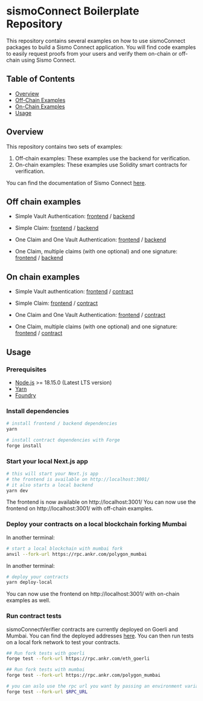 # sismoConnect Boilerplate Repository

This repository contains several examples on how to use sismoConnect packages to build a Sismo Connect application. You will find code examples to easily request proofs from your users and verify them on-chain or off-chain using Sismo Connect.

## Table of Contents

- [Overview](#overview)
- [Off-Chain Examples](#off-chain-examples)
- [On-Chain Examples](#on-chain-examples)
- [Usage](#usage)

## Overview

This repository contains two sets of examples:

1. Off-chain examples: These examples use the backend for verification.
2. On-chain examples: These examples use Solidity smart contracts for verification.

You can find the documentation of Sismo Connect [here](https://docs.sismo.io/technical-documentation/sismo-connect).

## Off chain examples

- Simple Vault Authentication:
  [frontend](./src/pages/off-chain/simple-auth.tsx) / [backend](./src/pages/api/verify-simple-auth.ts)

- Simple Claim:
  [frontend](./src/pages/off-chain/simple-claim.tsx) / [backend](./src/pages/api/verify-simple-claim.ts)

- One Claim and One Vault Authentication:
  [frontend](./src/pages/off-chain/auth-and-claim.tsx) / [backend](./src/pages/api/verify-auth-and-claim.ts)

- One Claim, multiple claims (with one optional) and one signature:
  [frontend](./src/pages/off-chain/two-auths-claim-and-signature.tsx) / [backend](./src/pages/api/verify-two-auths-claim-and-signature.ts)

## On chain examples

- Simple Vault authentication:
  [frontend](./src/pages/on-chain/simple-auth.tsx) / [contract](./contracts/src/SimpleAuth.sol)

- Simple Claim:
  [frontend](./src/pages/on-chain/simple-claim.tsx) / [contract](./contracts/src/SimpleClaim.sol)

- One Claim and One Vault Authentication:
  [frontend](./src/pages/on-chain/auth-and-claim.tsx) / [contract](./contracts/src/AuthAndClaim.sol)

- One Claim, multiple claims (with one optional) and one signature:
  [frontend](./src/pages/on-chain/two-auths-and-claim.tsx) / [contract](./contracts/src/TwoAuthsAndClaim.sol)

## Usage

### Prerequisites

- [Node.js](https://nodejs.org/en/download/) >= 18.15.0 (Latest LTS version)
- [Yarn](https://classic.yarnpkg.com/en/docs/install)
- [Foundry](https://book.getfoundry.sh/)

### Install dependencies

```bash
# install frontend / backend dependencies
yarn

# install contract dependencies with Forge
forge install
```

### Start your local Next.js app

```bash
# this will start your Next.js app
# the frontend is available on http://localhost:3001/
# it also starts a local backend
yarn dev
```

The frontend is now available on http://localhost:3001/
You can now use the frontend on http://localhost:3001/ with off-chain examples.

### Deploy your contracts on a local blockchain forking Mumbai

In another terminal:

```bash
# start a local blockchain with mumbai fork
anvil --fork-url https://rpc.ankr.com/polygon_mumbai
```

In another terminal:

```bash
# deploy your contracts
yarn deploy-local
```

You can now use the frontend on http://localhost:3001/ with on-chain examples as well.

### Run contract tests

sismoConnectVerifier contracts are currently deployed on Goerli and Mumbai.
You can find the deployed addresses [here](https://docs.sismo.io/sismo-docs/technical-documentation/sismo-101).
You can then run tests on a local fork network to test your contracts.

```bash
## Run fork tests with goerli
forge test --fork-url https://rpc.ankr.com/eth_goerli

## Run fork tests with mumbai
forge test --fork-url https://rpc.ankr.com/polygon_mumbai

# you can aslo use the rpc url you want by passing an environment variable
forge test --fork-url $RPC_URL
```
